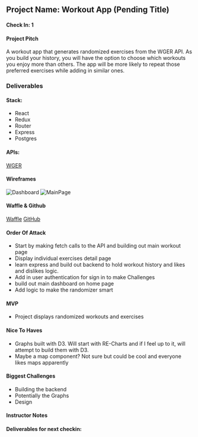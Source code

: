 ## Project Name: Workout App (Pending Title)  

#### Check In: 1  

#### Project Pitch  
A workout app that generates randomized exercises from the WGER API. As you build your history, you will have the option to choose which workouts you enjoy more than others. The app will be more likely to repeat those preferred exercises while adding in similar ones.

### Deliverables  

#### Stack:
* React
* Redux
* Router
* Express
* Postgres

#### APIs:  
[WGER](https://wger.de/en/software/api)


#### Wireframes  
![Dashboard](https://github.com/coleworsley/front-end-submissions-public/blob/master/1703/mod-3/personal-project/cole-worsley/Dashboard.png)
![MainPage](https://github.com/coleworsley/front-end-submissions-public/blob/master/1703/mod-3/personal-project/cole-worsley/Desktop%20HD.png)


#### Waffle & Github
[Waffle](https://waffle.io/coleworsley/Work-Up)
[GitHub](https://github.com/coleworsley/Work-Up)

#### Order Of Attack  
* Start by making fetch calls to the API and building out main workout page
* Display individual exercises detail page
* learn express and build out backend to hold workout history and likes and dislikes logic.
* Add in user authentication for sign in to make Challenges
* build out main dashboard on home page
* Add logic to make the randomizer smart


#### MVP
* Project displays randomized workouts and exercises


#### Nice To Haves   
* Graphs built with D3. Will start with RE-Charts and if I feel up to it, will attempt to build them with D3.
* Maybe a map component? Not sure but could be cool and everyone likes maps apparently

#### Biggest Challenges  
* Building the backend
* Potentially the Graphs
* Design

#### Instructor Notes

#### Deliverables for next checkin:
